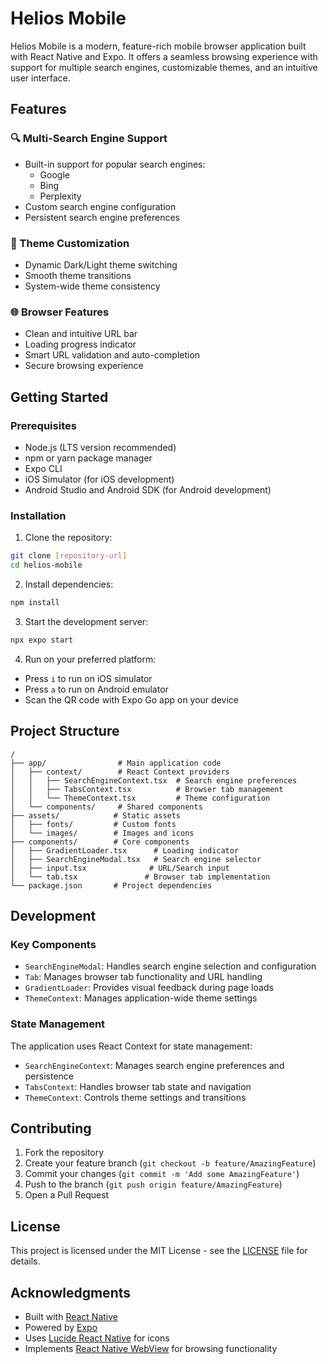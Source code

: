 # Helios Mobile

Helios Mobile is a modern, feature-rich mobile browser application built with React Native and Expo. It offers a seamless browsing experience with support for multiple search engines, customizable themes, and an intuitive user interface.

## Features

### 🔍 Multi-Search Engine Support
- Built-in support for popular search engines:
  - Google
  - Bing
  - Perplexity
- Custom search engine configuration
- Persistent search engine preferences

### 🎨 Theme Customization
- Dynamic Dark/Light theme switching
- Smooth theme transitions
- System-wide theme consistency

### 🌐 Browser Features
- Clean and intuitive URL bar
- Loading progress indicator
- Smart URL validation and auto-completion
- Secure browsing experience

## Getting Started

### Prerequisites

- Node.js (LTS version recommended)
- npm or yarn package manager
- Expo CLI
- iOS Simulator (for iOS development)
- Android Studio and Android SDK (for Android development)

### Installation

1. Clone the repository:
```bash
git clone [repository-url]
cd helios-mobile
```

2. Install dependencies:
```bash
npm install
```

3. Start the development server:
```bash
npx expo start
```

4. Run on your preferred platform:
- Press `i` to run on iOS simulator
- Press `a` to run on Android emulator
- Scan the QR code with Expo Go app on your device

## Project Structure

```
/
├── app/                # Main application code
│   ├── context/        # React Context providers
│   │   ├── SearchEngineContext.tsx  # Search engine preferences
│   │   ├── TabsContext.tsx          # Browser tab management
│   │   └── ThemeContext.tsx         # Theme configuration
│   └── components/     # Shared components
├── assets/            # Static assets
│   ├── fonts/         # Custom fonts
│   └── images/        # Images and icons
├── components/        # Core components
│   ├── GradientLoader.tsx      # Loading indicator
│   ├── SearchEngineModal.tsx   # Search engine selector
│   ├── input.tsx              # URL/Search input
│   └── tab.tsx               # Browser tab implementation
└── package.json       # Project dependencies
```

## Development

### Key Components

- `SearchEngineModal`: Handles search engine selection and configuration
- `Tab`: Manages browser tab functionality and URL handling
- `GradientLoader`: Provides visual feedback during page loads
- `ThemeContext`: Manages application-wide theme settings

### State Management

The application uses React Context for state management:
- `SearchEngineContext`: Manages search engine preferences and persistence
- `TabsContext`: Handles browser tab state and navigation
- `ThemeContext`: Controls theme settings and transitions

## Contributing

1. Fork the repository
2. Create your feature branch (`git checkout -b feature/AmazingFeature`)
3. Commit your changes (`git commit -m 'Add some AmazingFeature'`)
4. Push to the branch (`git push origin feature/AmazingFeature`)
5. Open a Pull Request

## License

This project is licensed under the MIT License - see the [LICENSE](LICENSE) file for details.

## Acknowledgments

- Built with [React Native](https://reactnative.dev/)
- Powered by [Expo](https://expo.dev)
- Uses [Lucide React Native](https://lucide.dev) for icons
- Implements [React Native WebView](https://github.com/react-native-webview/react-native-webview) for browsing functionality
